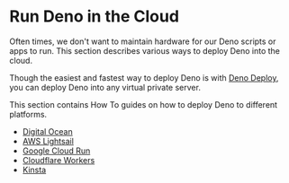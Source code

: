 # Run Deno in the Cloud

Often times, we don't want to maintain hardware for our Deno scripts or apps to
run. This section describes various ways to deploy Deno into the cloud.

Though the easiest and fastest way to deploy Deno is with
[Deno Deploy](https://deno.com/deploy), you can deploy Deno into any virtual
private server.

This section contains How To guides on how to deploy Deno to different
platforms.

- [Digital Ocean](./digital_ocean.md)
- [AWS Lightsail](./aws_lightsail.md)
- [Google Cloud Run](./google_cloud_run.md)
- [Cloudflare Workers](./cloudflare_workers.md)
- [Kinsta](./kinsta.md)
